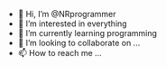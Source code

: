 - 👋 Hi, I’m @NRprogrammer
- 👀 I’m interested in everything
- 🌱 I’m currently learning programming
- 💞️ I’m looking to collaborate on ...
- 📫 How to reach me ...

<!---
NRprogrammer/NRprogrammer is a ✨ special ✨ repository because its `README.md` (this file) appears on your GitHub profile.
You can click the Preview link to take a look at your changes.
--->
